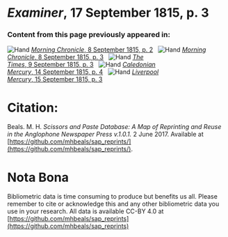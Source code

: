 # *Examiner*, 17 September 1815, p. 3  
  
### Content from this page previously appeared in:  
![Hand](http://scissorsandpaste.net/wp-content/uploads/2017/06/smallhandpointer.png) [*Morning Chronicle*, 8 September 1815, p. 2](https://mhbeals.github.io/sap_html/Morning-Chronicle/Morning-Chronicle-8-September-1815-p-2)  
![Hand](http://scissorsandpaste.net/wp-content/uploads/2017/06/smallhandpointer.png) [*Morning Chronicle*, 8 September 1815, p. 3](https://mhbeals.github.io/sap_html/Morning-Chronicle/Morning-Chronicle-8-September-1815-p-3)  
![Hand](http://scissorsandpaste.net/wp-content/uploads/2017/06/smallhandpointer.png) [*The Times*, 9 September 1815, p. 3](https://mhbeals.github.io/sap_html/The-Times/The-Times-9-September-1815-p-3)  
![Hand](http://scissorsandpaste.net/wp-content/uploads/2017/06/smallhandpointer.png) [*Caledonian Mercury*, 14 September 1815, p. 4](https://mhbeals.github.io/sap_html/Caledonian-Mercury/Caledonian-Mercury-14-September-1815-p-4)  
![Hand](http://scissorsandpaste.net/wp-content/uploads/2017/06/smallhandpointer.png) [*Liverpool Mercury*, 15 September 1815, p. 3](https://mhbeals.github.io/sap_html/Liverpool-Mercury/Liverpool-Mercury-15-September-1815-p-3)  


# Citation: 

Beals. M. H. *Scissors and Paste Database: A Map of Reprinting and Reuse in the Anglophone Newspaper Press v.1.0.1.* 2 June 2017. Available at [https://github.com/mhbeals/sap_reprints/](https://github.com/mhbeals/sap_reprints/). 

# Nota Bona

Bibliometric data is time consuming to produce but benefits us all. Please remember to cite or acknowledge this and any other bibliometric data you use in your research. All data is available CC-BY 4.0 at [https://github.com/mhbeals/sap_reprints](https://github.com/mhbeals/sap_reprints)